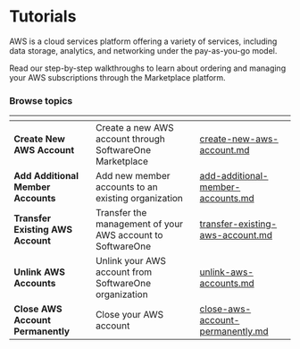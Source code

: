# Tutorials

AWS is a cloud services platform offering a variety of services, including data storage, analytics, and networking under the pay-as-you-go model.&#x20;

Read our step-by-step walkthroughs to learn about ordering and managing your AWS subscriptions through the Marketplace platform.

### Browse topics <a href="#browse-topics" id="browse-topics"></a>

<table data-view="cards"><thead><tr><th></th><th></th><th data-hidden data-card-target data-type="content-ref"></th></tr></thead><tbody><tr><td><strong>Create New AWS Account</strong></td><td>Create a new AWS account through SoftwareOne Marketplace</td><td><a href="create-new-aws-account.md">create-new-aws-account.md</a></td></tr><tr><td><strong>Add Additional Member Accounts</strong></td><td>Add new member accounts to an existing organization</td><td><a href="add-additional-member-accounts.md">add-additional-member-accounts.md</a></td></tr><tr><td><strong>Transfer Existing AWS Account</strong></td><td>Transfer the management of your AWS account to SoftwareOne</td><td><a href="transfer-existing-aws-account.md">transfer-existing-aws-account.md</a></td></tr><tr><td><strong>Unlink AWS Accounts</strong></td><td>Unlink your AWS account from SoftwareOne organization</td><td><a href="unlink-aws-accounts.md">unlink-aws-accounts.md</a></td></tr><tr><td><strong>Close AWS Account Permanently</strong></td><td>Close your AWS account</td><td><a href="close-aws-account-permanently.md">close-aws-account-permanently.md</a></td></tr></tbody></table>
